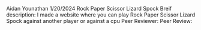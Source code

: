 Aidan Younathan
1/20/2024
Rock Paper Scissor Lizard Spock
Breif description: I made a website where you can play Rock Paper Scissor Lizard Spock against another player or against a cpu
Peer Reviewer:
Peer Review:


